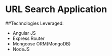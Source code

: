 # URL Search Application

##Technologies Leveraged:

* Angular JS
* Express Router
* Mongoose ORM(MongoDB)
* NodeJS
